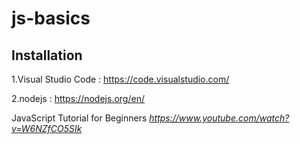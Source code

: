 # js-basics

Installation
------------------------------
1.Visual Studio Code : https://code.visualstudio.com/

2.nodejs : https://nodejs.org/en/

JavaScript Tutorial for Beginners *https://www.youtube.com/watch?v=W6NZfCO5SIk*

